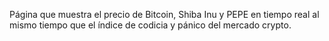 Página que muestra el precio de Bitcoin, Shiba Inu y PEPE en tiempo real al mismo tiempo que el índice de codicia y pánico del mercado crypto. 
